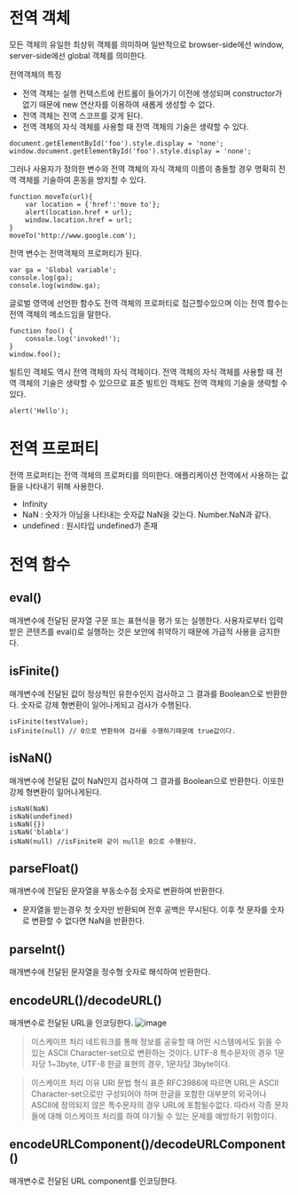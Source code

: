 # 전역 객체
모든 객체의 유일한 최상위 객체를 의미하며 일반적으로 browser-side에선 window, server-side에선 global 객체를 의미한다.

전역객체의 특징
- 전역 객체는 실행 컨텍스트에 컨트롤이 들어가기 이전에 생성되며 constructor가 없기 때문에 new 연산자를 이용하여 새롭게 생성할 수 없다.
- 전역 객체는 전역 스코프를 갖게 된다.
- 전역 객체의 자식 객체를 사용할 때 전역 객체의 기술은 생략할 수 있다.
```
document.getElementById('foo').style.display = 'none';
window.document.getElementById('foo').style.display = 'none';
```


그러나 사용자가 정의한 변수와 전역 객체의 자식 객체의 이름이 충돌할 경우 명확히 전역 객체를 기술하여 혼동을 방지할 수 있다.
```
function moveTo(url){
    var location = {'href':'move to'};
    alert(location.href + url);
    window.location.href = url;
}
moveTo('http://www.google.com');
```

전역 변수는 전역객체의 프로퍼티가 된다.
```
var ga = 'Global variable';
console.log(ga);
console.log(window.ga);
```

글로벌 영역에 선언한 함수도 전역 객체의 프로퍼티로 접근할수있으며 이는 전역 함수는 전역 객체의 메소드임을 말한다.
```
function foo() {
    console.log('invoked!');
}
window.foo();
```
빌트인 객체도 역시 전역 객체의 자식 객체이다. 전역 객체의 자식 객체를 사용할 때 전역 객체의 기술은 생략할 수 있으므로 표준 빌트인 객체도 전역 객체의 기술을 생략할 수 있다.

```
alert('Hello');
```

# 전역 프로퍼티
전역 프로퍼티는 전역 객체의 프로퍼티를 의미한다. 애플리케이션 전역에서 사용하는 값들을 나타내기 위해 사용한다.
- Infinity
- NaN : 숫자가 아님을 나타내는 숫자값 NaN을 갖는다. Number.NaN과 같다.
- undefined : 원시타입 undefined가 존재

# 전역 함수
## eval()
매개변수에 전달된 문자열 구문 또는 표현식을 평가 또는 실행한다. 사용자로부터 입력받은 콘텐츠를 eval()로 실행하는 것은 보안에 취약하기 때문에 가급적 사용을 금지한다.

## isFinite()
매개변수에 전달된 값이 정상적인 유한수인지 검사하고 그 결과를 Boolean으로 반환한다. 숫자로 강제 형변환이 일어나게되고 검사가 수행된다.
```
isFinite(testValue);
isFinite(null) // 0으로 변환하여 검사를 수행하기때문에 true값이다.
```
## isNaN()
매개변수에 전달된 값이 NaN인지 검사하여 그 결과를 Boolean으로 반환한다. 이또한 강제 형변환이 일어나게된다.
```
isNaN(NaN)
isNaN(undefined)
isNaN({})
isNaN('blabla')
isNaN(null) //isFinite와 같이 null은 0으로 수행된다.
```
## parseFloat()
매개변수에 전달된 문자열을 부동소수점 숫자로 변환하여 반환한다.
- 문자열을 받는경우 첫 숫자만 반환되며 전후 공백은 무시된다. 이후 첫 문자를 숫자로 변환할 수 없다면 NaN을 반환한다.
## parseInt()
매개변수에 전달된 문자열을 정수형 숫자로 해석하여 반환한다.

## encodeURL()/decodeURL()
매개변수로 전달된 URL을 인코딩한다.
![image](https://user-images.githubusercontent.com/62691610/157780927-b455c87e-b01e-4255-b5a7-f229ba6cea0d.png)

> 이스케이프 처리
네트워크를 통해 정보를 공유할 때 어떤 시스템에서도 읽을 수 있는 ASCII Character-set으로 변환하는 것이다. UTF-8 특수문자의 경우 1문자당 1~3byte, UTF-8 한글 표현의 경우, 1문자당 3byte이다.

> 이스케이프 처리 이유
URI 문법 형식 표준 RFC3986에 따르면 URL은 ASCII Character-set으로만 구성되어야 하며 한글을 포함한 대부분의 외국어나 ASCII에 정의되지 않은 특수문자의 경우 URL에 포함될수없다. 따라서 각종 문자들에 대해 이스케이프 처리를 하여 야기될 수 있는 문제를 예방하기 위함이다.


## encodeURLComponent()/decodeURLComponent()
매개변수로 전달된 URL component를 인코딩한다. 